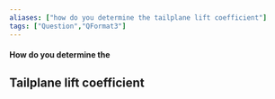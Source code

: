 ```yaml
---
aliases: ["how do you determine the tailplane lift coefficient"]
tags: ["Question","QFormat3"]
---
```


#### How do you determine the
## Tailplane lift coefficient
